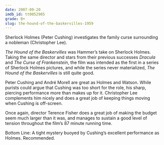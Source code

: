 ```yaml
---
date: 2007-09-20
imdb_id: tt0052905
grade: B+
slug: the-hound-of-the-baskervilles-1959
---
```


Sherlock Holmes (Peter Cushing) investigates the family curse surrounding a nobleman (Christopher Lee).

_The Hound of the Baskervilles_ was Hammer’s take on Sherlock Holmes. Taking the same director and stars from their previous successes <span data-imdb-id="tt0051554">_Dracula_</span> and <span data-imdb-id="tt0050280">_The Curse of Frankenstein_</span>, the film was intended as the first in a series of Sherlock Holmes pictures, and while the series never materialized, _The Hound of the Baskervilles_ is still quite good.

Peter Cushing and André Morell are great as Holmes and Watson. While purists could argue that Cushing was too short for the role, his sharp, piercing performance more than makes up for it. Christopher Lee complements him nicely and does a great job of keeping things moving when Cushing is off-screen.

Once again, director Terence Fisher does a great job of making the budget seem much larger than it was, and manages to sustain a good level of tension throughout the film’s 87 minute running time.

Bottom Line: A tight mystery buoyed by Cushing’s excellent performance as Holmes. Recommended.
